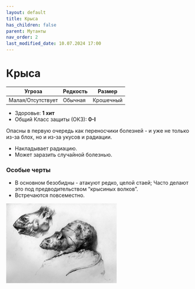 ```yaml
---
layout: default
title: Крыса
has_children: false
parent: Мутанты
nav_order: 2
last_modified_date: 10.07.2024 17:00
---
```

# Крыса

| Угроза            | Редкость | Размер    |
|-------------------|----------|-----------|
| Малая/Отсутствует | Обычная  | Крошечный |

- Здоровье: **1 хит**
- Общий Класс защиты (ОКЗ): **0-I**

Опасны в первую очередь как переносчики болезней - и уже не только из-за блох, но и из-за укусов и радиации.
- Накладывает радиацию.
- Может заразить случайной болезнью.

### Особые черты
- В основном безобидны - атакуют редко, целой стаей; Часто делают это под предводительством “крысиных волков”.
- Встречаются повсеместно.

<img src="https://github.com/ivatar39/stalker-ttrpg/blob/main/assets/images/monsters/rat.webp?raw=true" alt="rat" width="300"/>

